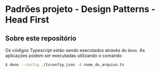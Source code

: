# Padrões projeto - Design Patterns - Head First

## Sobre este repositório

Os códigos Typescript estão sendo executados através do `Deno`. As aplicações podem ser executadas utilizando o comando

```sh
$ deno --config ./tsconfig.json -A nome_do_arquivo.ts
```
